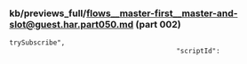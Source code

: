 ### kb/previews_full/flows__master-first__master-and-slot@guest.har.part050.md (part 002)

```md
trySubscribe",
                                          "scriptId": 
```

```
